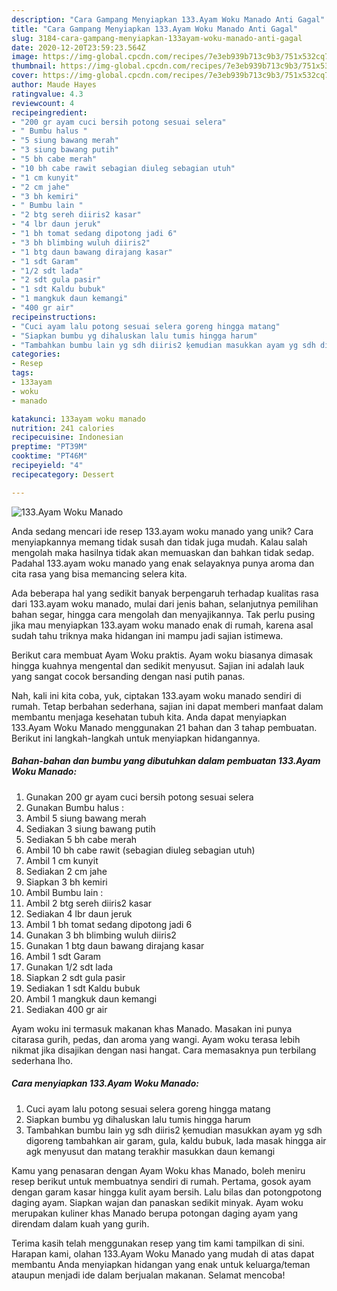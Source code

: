 ```yaml
---
description: "Cara Gampang Menyiapkan 133.Ayam Woku Manado Anti Gagal"
title: "Cara Gampang Menyiapkan 133.Ayam Woku Manado Anti Gagal"
slug: 3184-cara-gampang-menyiapkan-133ayam-woku-manado-anti-gagal
date: 2020-12-20T23:59:23.564Z
image: https://img-global.cpcdn.com/recipes/7e3eb939b713c9b3/751x532cq70/133ayam-woku-manado-foto-resep-utama.jpg
thumbnail: https://img-global.cpcdn.com/recipes/7e3eb939b713c9b3/751x532cq70/133ayam-woku-manado-foto-resep-utama.jpg
cover: https://img-global.cpcdn.com/recipes/7e3eb939b713c9b3/751x532cq70/133ayam-woku-manado-foto-resep-utama.jpg
author: Maude Hayes
ratingvalue: 4.3
reviewcount: 4
recipeingredient:
- "200 gr ayam cuci bersih potong sesuai selera"
- " Bumbu halus "
- "5 siung bawang merah"
- "3 siung bawang putih"
- "5 bh cabe merah"
- "10 bh cabe rawit sebagian diuleg sebagian utuh"
- "1 cm kunyit"
- "2 cm jahe"
- "3 bh kemiri"
- " Bumbu lain "
- "2 btg sereh diiris2 kasar"
- "4 lbr daun jeruk"
- "1 bh tomat sedang dipotong jadi 6"
- "3 bh blimbing wuluh diiris2"
- "1 btg daun bawang dirajang kasar"
- "1 sdt Garam"
- "1/2 sdt lada"
- "2 sdt gula pasir"
- "1 sdt Kaldu bubuk"
- "1 mangkuk daun kemangi"
- "400 gr air"
recipeinstructions:
- "Cuci ayam lalu potong sesuai selera goreng hingga matang"
- "Siapkan bumbu yg dihaluskan lalu tumis hingga harum"
- "Tambahkan bumbu lain yg sdh diiris2 ķemudian masukkan ayam yg sdh digoreng tambahkan air garam, gula, kaldu bubuk, lada masak hingga air agk menyusut dan matang terakhir masukkan daun kemangi"
categories:
- Resep
tags:
- 133ayam
- woku
- manado

katakunci: 133ayam woku manado 
nutrition: 241 calories
recipecuisine: Indonesian
preptime: "PT39M"
cooktime: "PT46M"
recipeyield: "4"
recipecategory: Dessert

---
```



![133.Ayam Woku Manado](https://img-global.cpcdn.com/recipes/7e3eb939b713c9b3/751x532cq70/133ayam-woku-manado-foto-resep-utama.jpg)

Anda sedang mencari ide resep 133.ayam woku manado yang unik? Cara menyiapkannya memang tidak susah dan tidak juga mudah. Kalau salah mengolah maka hasilnya tidak akan memuaskan dan bahkan tidak sedap. Padahal 133.ayam woku manado yang enak selayaknya punya aroma dan cita rasa yang bisa memancing selera kita.

Ada beberapa hal yang sedikit banyak berpengaruh terhadap kualitas rasa dari 133.ayam woku manado, mulai dari jenis bahan, selanjutnya pemilihan bahan segar, hingga cara mengolah dan menyajikannya. Tak perlu pusing jika mau menyiapkan 133.ayam woku manado enak di rumah, karena asal sudah tahu triknya maka hidangan ini mampu jadi sajian istimewa.

Berikut cara membuat Ayam Woku praktis. Ayam woku biasanya dimasak hingga kuahnya mengental dan sedikit menyusut. Sajian ini adalah lauk yang sangat cocok bersanding dengan nasi putih panas.


Nah, kali ini kita coba, yuk, ciptakan 133.ayam woku manado sendiri di rumah. Tetap berbahan sederhana, sajian ini dapat memberi manfaat dalam membantu menjaga kesehatan tubuh kita. Anda dapat menyiapkan 133.Ayam Woku Manado menggunakan 21 bahan dan 3 tahap pembuatan. Berikut ini langkah-langkah untuk menyiapkan hidangannya.

<!--inarticleads1-->

##### Bahan-bahan dan bumbu yang dibutuhkan dalam pembuatan 133.Ayam Woku Manado:

1. Gunakan 200 gr ayam cuci bersih potong sesuai selera
1. Gunakan  Bumbu halus :
1. Ambil 5 siung bawang merah
1. Sediakan 3 siung bawang putih
1. Sediakan 5 bh cabe merah
1. Ambil 10 bh cabe rawit (sebagian diuleg sebagian utuh)
1. Ambil 1 cm kunyit
1. Sediakan 2 cm jahe
1. Siapkan 3 bh kemiri
1. Ambil  Bumbu lain :
1. Ambil 2 btg sereh diiris2 kasar
1. Sediakan 4 lbr daun jeruk
1. Ambil 1 bh tomat sedang dipotong jadi 6
1. Gunakan 3 bh blimbing wuluh diiris2
1. Gunakan 1 btg daun bawang dirajang kasar
1. Ambil 1 sdt Garam
1. Gunakan 1/2 sdt lada
1. Siapkan 2 sdt gula pasir
1. Sediakan 1 sdt Kaldu bubuk
1. Ambil 1 mangkuk daun kemangi
1. Sediakan 400 gr air


Ayam woku ini termasuk makanan khas Manado. Masakan ini punya citarasa gurih, pedas, dan aroma yang wangi. Ayam woku terasa lebih nikmat jika disajikan dengan nasi hangat. Cara memasaknya pun terbilang sederhana lho. 

<!--inarticleads2-->

##### Cara menyiapkan 133.Ayam Woku Manado:

1. Cuci ayam lalu potong sesuai selera goreng hingga matang
1. Siapkan bumbu yg dihaluskan lalu tumis hingga harum
1. Tambahkan bumbu lain yg sdh diiris2 ķemudian masukkan ayam yg sdh digoreng tambahkan air garam, gula, kaldu bubuk, lada masak hingga air agk menyusut dan matang terakhir masukkan daun kemangi


Kamu yang penasaran dengan Ayam Woku khas Manado, boleh meniru resep berikut untuk membuatnya sendiri di rumah. Pertama, gosok ayam dengan garam kasar hingga kulit ayam bersih. Lalu bilas dan potongpotong daging ayam. Siapkan wajan dan panaskan sedikit minyak. Ayam woku merupakan kuliner khas Manado berupa potongan daging ayam yang direndam dalam kuah yang gurih. 

Terima kasih telah menggunakan resep yang tim kami tampilkan di sini. Harapan kami, olahan 133.Ayam Woku Manado yang mudah di atas dapat membantu Anda menyiapkan hidangan yang enak untuk keluarga/teman ataupun menjadi ide dalam berjualan makanan. Selamat mencoba!
